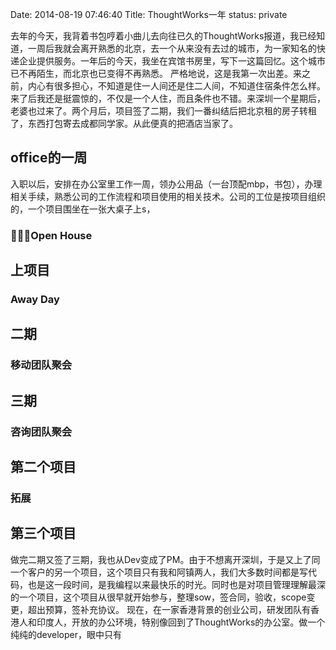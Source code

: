 Date: 2014-08-19 07:46:40
Title: ThoughtWorks一年
status: private

去年的今天，我背着书包哼着小曲儿去向往已久的ThoughtWorks报道，我已经知道，一周后我就会离开熟悉的北京，去一个从来没有去过的城市，为一家知名的快递企业提供服务。一年后的今天，我坐在宾馆书房里，写下一这篇回忆。这个城市已不再陌生，而北京也已变得不再熟悉。
严格地说，这是我第一次出差。来之前，内心有很多担心，不知道是住一人间还是住二人间，不知道住宿条件怎么样。来了后我还是挺震惊的，不仅是一个人住，而且条件也不错。来深圳一个星期后，老婆也过来了。两个月后，项目签了二期，我们一番纠结后把北京租的房子转租了，东西打包寄去成都同学家。从此便真的把酒店当家了。

## office的一周
入职以后，安排在办公室里工作一周，领办公用品（一台顶配mbp，书包），办理相关手续，熟悉公司的工作流程和项目使用的相关技术。公司的工位是按项目组织的，一个项目围坐在一张大桌子上s，

### Open House

## 上项目
### Away Day

## 二期
### 移动团队聚会
## 三期
### 咨询团队聚会

## 第二个项目
### 拓展

## 第三个项目


做完二期又签了三期，我也从Dev变成了PM。由于不想离开深圳，于是又上了同一个客户的另一个项目，这个项目只有我和阿镇两人，我们大多数时间都是写代码，也是这一段时间，是我编程以来最快乐的时光。同时也是对项目管理理解最深的一个项目，这个项目从很早就开始参与，整理sow，签合同，验收，scope变更，超出预算，签补充协议。
现在，在一家香港背景的创业公司，研发团队有香港人和印度人，开放的办公环境，特别像回到了ThoughtWorks的办公室。做一个纯纯的developer，眼中只有